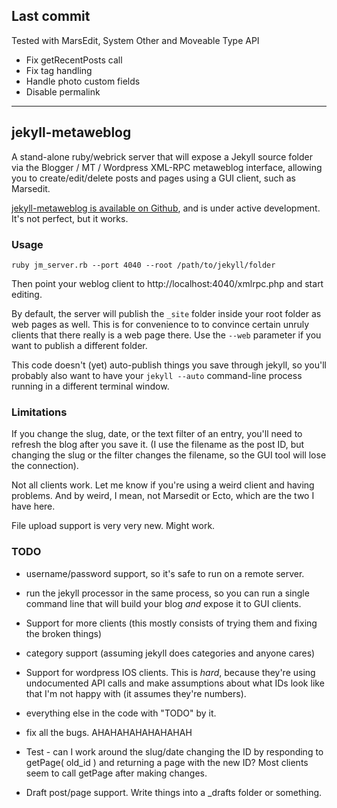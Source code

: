 ## Last commit

Tested with MarsEdit, System Other and Moveable Type API

* Fix getRecentPosts call
* Fix tag handling
* Handle photo custom fields
* Disable permalink

----------------------------------------

## jekyll-metaweblog

A stand-alone ruby/webrick server that will expose a Jekyll source folder via the Blogger / MT / Wordpress XML-RPC metaweblog interface, allowing you to create/edit/delete posts and pages using a GUI client, such as Marsedit.

[jekyll-metaweblog is available on Github](https://github.com/tominsam/jekyll-metaweblog), and is under active development. It's not perfect, but it works.



### Usage

    ruby jm_server.rb --port 4040 --root /path/to/jekyll/folder

Then point your weblog client to http://localhost:4040/xmlrpc.php and start editing.

By default, the server will publish the `_site` folder inside your root folder as web pages as well. This is for convenience to to convince certain unruly clients that there really is a web page there. Use the `--web` parameter if you want to publish a different folder.

This code doesn't (yet) auto-publish things you save through jekyll, so you'll probably also want to have your `jekyll --auto` command-line process running in a different terminal window.



### Limitations

If you change the slug, date, or the text filter of an entry, you'll need to refresh the blog after you save it. (I use the filename as the post ID, but changing the slug or the filter changes the filename, so the GUI tool will lose the connection).

Not all clients work. Let me know if you're using a weird client and having problems. And by weird, I mean, not Marsedit or Ecto, which are the two I have here.

File upload support is very very new. Might work.


### TODO

* username/password support, so it's safe to run on a remote server.

* run the jekyll processor in the same process, so you can run a single command line that will build your blog _and_ expose it to GUI clients.

* Support for more clients (this mostly consists of trying them and fixing the broken things)

* category support (assuming jekyll does categories and anyone cares)

* Support for wordpress IOS clients. This is _hard_, because they're using undocumented API calls and make assumptions about what IDs look like that I'm not happy with (it assumes they're numbers).

* everything else in the code with "TODO" by it.

* fix all the bugs. AHAHAHAHAHAHAHAH

* Test - can I work around the slug/date changing the ID by responding to getPage( old_id ) and returning a page with the new ID? Most clients seem to call getPage after making changes.

* Draft post/page support. Write things into a _drafts folder or something.
